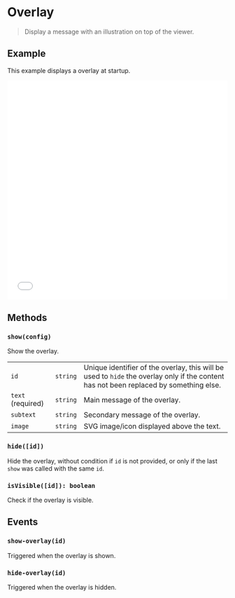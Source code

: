 # Overlay

<ApiButton page="PSV.components.Overlay.html"/>

> Display a message with an illustration on top of the viewer.


## Example

This example displays a overlay at startup.

<iframe style="width: 100%; height: 500px;" src="//jsfiddle.net/mistic100/wxh27zt5/embedded/result,js/dark" allowfullscreen="allowfullscreen" frameborder="0"></iframe>


## Methods

### `show(config)`

Show the overlay.

| | | |
|---|---|---|
| `id` | `string` | Unique identifier of the overlay, this will be used to `hide` the overlay only if the content has not been replaced by something else. |
| `text` (required) | `string` | Main message of the overlay. |
| `subtext` | `string` | Secondary message of the overlay. |
| `image` | `string` |SVG image/icon displayed above the text. |

### `hide([id])`

Hide the overlay, without condition if `id` is not provided, or only if the last `show` was called with the same `id`.

### `isVisible([id]): boolean`

Check if the overlay is visible.


## Events

### `show-overlay(id)`

Triggered when the overlay is shown.

### `hide-overlay(id)`

Triggered when the overlay is hidden.
